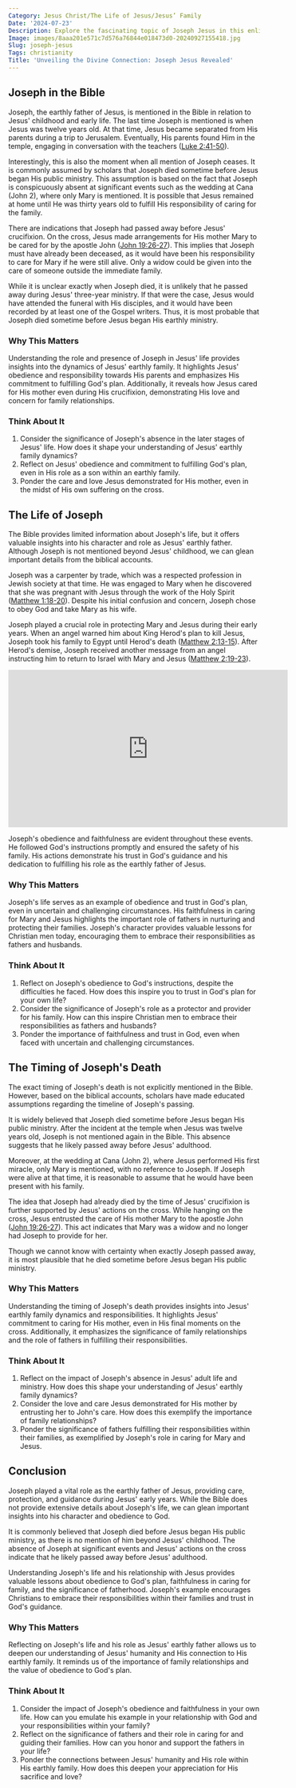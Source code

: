 ```yaml
---
Category: Jesus Christ/The Life of Jesus/Jesus’ Family
Date: '2024-07-23'
Description: Explore the fascinating topic of Joseph Jesus in this enlightening article that delves into historical and religious perspectives. Uncover insights about this significant figure in under 160 characters.
Image: images/8aaa201e571c7d576a76844e018473d0-20240927155418.jpg
Slug: joseph-jesus
Tags: christianity
Title: 'Unveiling the Divine Connection: Joseph Jesus Revealed'
---
```


## Joseph in the Bible

Joseph, the earthly father of Jesus, is mentioned in the Bible in relation to Jesus' childhood and early life. The last time Joseph is mentioned is when Jesus was twelve years old. At that time, Jesus became separated from His parents during a trip to Jerusalem. Eventually, His parents found Him in the temple, engaging in conversation with the teachers ([Luke 2:41-50](https://www.bibleref.com/Luke/2/Luke-2-41.html)).

Interestingly, this is also the moment when all mention of Joseph ceases. It is commonly assumed by scholars that Joseph died sometime before Jesus began His public ministry. This assumption is based on the fact that Joseph is conspicuously absent at significant events such as the wedding at Cana (John 2), where only Mary is mentioned. It is possible that Jesus remained at home until He was thirty years old to fulfill His responsibility of caring for the family.

There are indications that Joseph had passed away before Jesus' crucifixion. On the cross, Jesus made arrangements for His mother Mary to be cared for by the apostle John ([John 19:26-27](https://www.bibleref.com/John/19/John-19-26.html)). This implies that Joseph must have already been deceased, as it would have been his responsibility to care for Mary if he were still alive. Only a widow could be given into the care of someone outside the immediate family.

While it is unclear exactly when Joseph died, it is unlikely that he passed away during Jesus' three-year ministry. If that were the case, Jesus would have attended the funeral with His disciples, and it would have been recorded by at least one of the Gospel writers. Thus, it is most probable that Joseph died sometime before Jesus began His earthly ministry.

### Why This Matters

Understanding the role and presence of Joseph in Jesus' life provides insights into the dynamics of Jesus' earthly family. It highlights Jesus' obedience and responsibility towards His parents and emphasizes His commitment to fulfilling God's plan. Additionally, it reveals how Jesus cared for His mother even during His crucifixion, demonstrating His love and concern for family relationships.

### Think About It

1. Consider the significance of Joseph's absence in the later stages of Jesus' life. How does it shape your understanding of Jesus' earthly family dynamics?
2. Reflect on Jesus' obedience and commitment to fulfilling God's plan, even in His role as a son within an earthly family.
3. Ponder the care and love Jesus demonstrated for His mother, even in the midst of His own suffering on the cross.

## The Life of Joseph

The Bible provides limited information about Joseph's life, but it offers valuable insights into his character and role as Jesus' earthly father. Although Joseph is not mentioned beyond Jesus' childhood, we can glean important details from the biblical accounts.

Joseph was a carpenter by trade, which was a respected profession in Jewish society at that time. He was engaged to Mary when he discovered that she was pregnant with Jesus through the work of the Holy Spirit ([Matthew 1:18-20](https://www.bibleref.com/Matthew/1/Matthew-1-18.html)). Despite his initial confusion and concern, Joseph chose to obey God and take Mary as his wife.

Joseph played a crucial role in protecting Mary and Jesus during their early years. When an angel warned him about King Herod's plan to kill Jesus, Joseph took his family to Egypt until Herod's death ([Matthew 2:13-15](https://www.bibleref.com/Matthew/2/Matthew-2-13.html)). After Herod's demise, Joseph received another message from an angel instructing him to return to Israel with Mary and Jesus ([Matthew 2:19-23](https://www.bibleref.com/Matthew/2/Matthew-2-19.html)).


<iframe width="560" height="315" src="https://www.youtube.com/embed/jOCbZJFvmJ0" frameborder="0" allow="autoplay; encrypted-media" allowfullscreen></iframe>


Joseph's obedience and faithfulness are evident throughout these events. He followed God's instructions promptly and ensured the safety of his family. His actions demonstrate his trust in God's guidance and his dedication to fulfilling his role as the earthly father of Jesus.

### Why This Matters

Joseph's life serves as an example of obedience and trust in God's plan, even in uncertain and challenging circumstances. His faithfulness in caring for Mary and Jesus highlights the important role of fathers in nurturing and protecting their families. Joseph's character provides valuable lessons for Christian men today, encouraging them to embrace their responsibilities as fathers and husbands.

### Think About It

1. Reflect on Joseph's obedience to God's instructions, despite the difficulties he faced. How does this inspire you to trust in God's plan for your own life?
2. Consider the significance of Joseph's role as a protector and provider for his family. How can this inspire Christian men to embrace their responsibilities as fathers and husbands?
3. Ponder the importance of faithfulness and trust in God, even when faced with uncertain and challenging circumstances.

## The Timing of Joseph's Death

The exact timing of Joseph's death is not explicitly mentioned in the Bible. However, based on the biblical accounts, scholars have made educated assumptions regarding the timeline of Joseph's passing.

It is widely believed that Joseph died sometime before Jesus began His public ministry. After the incident at the temple when Jesus was twelve years old, Joseph is not mentioned again in the Bible. This absence suggests that he likely passed away before Jesus' adulthood.

Moreover, at the wedding at Cana (John 2), where Jesus performed His first miracle, only Mary is mentioned, with no reference to Joseph. If Joseph were alive at that time, it is reasonable to assume that he would have been present with his family.

The idea that Joseph had already died by the time of Jesus' crucifixion is further supported by Jesus' actions on the cross. While hanging on the cross, Jesus entrusted the care of His mother Mary to the apostle John ([John 19:26-27](https://www.bibleref.com/John/19/John-19-26.html)). This act indicates that Mary was a widow and no longer had Joseph to provide for her.

Though we cannot know with certainty when exactly Joseph passed away, it is most plausible that he died sometime before Jesus began His public ministry.

### Why This Matters

Understanding the timing of Joseph's death provides insights into Jesus' earthly family dynamics and responsibilities. It highlights Jesus' commitment to caring for His mother, even in His final moments on the cross. Additionally, it emphasizes the significance of family relationships and the role of fathers in fulfilling their responsibilities.

### Think About It

1. Reflect on the impact of Joseph's absence in Jesus' adult life and ministry. How does this shape your understanding of Jesus' earthly family dynamics?
2. Consider the love and care Jesus demonstrated for His mother by entrusting her to John's care. How does this exemplify the importance of family relationships?
3. Ponder the significance of fathers fulfilling their responsibilities within their families, as exemplified by Joseph's role in caring for Mary and Jesus.

## Conclusion

Joseph played a vital role as the earthly father of Jesus, providing care, protection, and guidance during Jesus' early years. While the Bible does not provide extensive details about Joseph's life, we can glean important insights into his character and obedience to God.

It is commonly believed that Joseph died before Jesus began His public ministry, as there is no mention of him beyond Jesus' childhood. The absence of Joseph at significant events and Jesus' actions on the cross indicate that he likely passed away before Jesus' adulthood.

Understanding Joseph's life and his relationship with Jesus provides valuable lessons about obedience to God's plan, faithfulness in caring for family, and the significance of fatherhood. Joseph's example encourages Christians to embrace their responsibilities within their families and trust in God's guidance.

### Why This Matters

Reflecting on Joseph's life and his role as Jesus' earthly father allows us to deepen our understanding of Jesus' humanity and His connection to His earthly family. It reminds us of the importance of family relationships and the value of obedience to God's plan.

### Think About It

1. Consider the impact of Joseph's obedience and faithfulness in your own life. How can you emulate his example in your relationship with God and your responsibilities within your family?
2. Reflect on the significance of fathers and their role in caring for and guiding their families. How can you honor and support the fathers in your life?
3. Ponder the connections between Jesus' humanity and His role within His earthly family. How does this deepen your appreciation for His sacrifice and love?